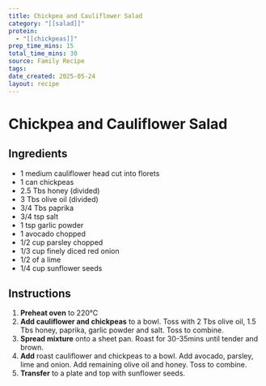 ```yaml
---
title: Chickpea and Cauliflower Salad
category: "[[salad]]"
protein:
  - "[[chickpeas]]"
prep_time_mins: 15
total_time_mins: 30
source: Family Recipe
tags: 
date_created: 2025-05-24
layout: recipe
---
```


# Chickpea and Cauliflower Salad

## Ingredients

- 1 medium cauliflower head cut into florets
- 1 can chickpeas
- 2.5 Tbs honey (divided)
- 3 Tbs olive oil (divided)
- 3/4 Tbs paprika 
- 3/4 tsp salt
- 1 tsp garlic powder
- 1 avocado chopped
- 1/2 cup parsley chopped
- 1/3 cup finely diced red onion
- 1/2 of a lime
- 1/4 cup sunflower seeds  

## Instructions

1. **Preheat oven** to 220°C
2. **Add cauliflower and chickpeas** to a bowl. Toss with 2 Tbs olive oil, 1.5 Tbs honey, paprika, garlic powder and salt. Toss to combine.
3. **Spread mixture** onto a sheet pan. Roast for 30-35mins until tender and brown.
4. **Add** roast cauliflower and chickpeas to a bowl. Add avocado, parsley, lime and onion. Add remaining olive oil and honey. Toss to combine.
5. **Transfer** to a plate and top with sunflower seeds.
